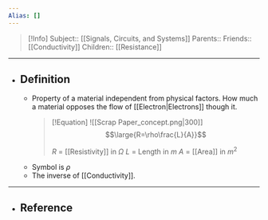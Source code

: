 ```yaml
---
Alias: []
---
```

> [!Info]
> Subject:: [[Signals, Circuits, and Systems]]
> Parents:: 
> Friends:: [[Conductivity]]
> Children:: [[Resistance]]
---
- ## Definition
	- Property of a material independent from physical factors. How much a material opposes the flow of [[Electron|Electrons]] though it.
	  > [!Equation]
	  > ![[Scrap Paper_concept.png|300]]
	  > $$\large{R=\rho\frac{L}{A}}$$
	  > 
	  > $R$ = [[Resistivity]] in $\Omega$
	  > $L$ = Length in $m$
	  > $A$ = [[Area]] in $m^2$
	- Symbol is $\rho$
	- The inverse of [[Conductivity]].
---
- ## Reference